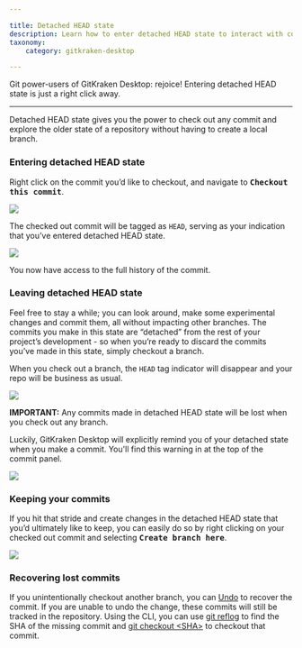 ```yaml
---

title: Detached HEAD state
description: Learn how to enter detached HEAD state to interact with commits without impact to other branches
taxonomy:
    category: gitkraken-desktop

---
```


Git power-users of GitKraken Desktop: rejoice! Entering detached HEAD state is just a right click away.

***
Detached HEAD state gives you the power to check out any commit and explore the older state of a repository without having to create a local branch. 

### Entering detached HEAD state

Right click on the commit you’d like to checkout, and navigate to <kbd><strong>Checkout this commit</strong></kbd>. 

<img src='/wp-content/uploads/checkout.png' srcset='/wp-content/uploads/checkout@2x.png 2x' class='img-bordered img-responsive center'>

The checked out commit will be tagged as `HEAD`, serving as your indication that you’ve entered detached HEAD state. 

<img src='/wp-content/uploads/head-tag.png' srcset='/wp-content/uploads/head-tag@2x.png 2x' class='img-bordered img-responsive center'>

You now have access to the full history of the commit. 

### Leaving detached HEAD state 

Feel free to stay a while; you can look around, make some experimental changes and commit them, all without impacting other branches. The commits you make in this state are “detached” from the rest of your project’s development - so when you’re ready to discard the commits you’ve made in this state, simply checkout a branch. 

When you check out a branch, the `HEAD` tag indicator will disappear and your repo will be business as usual. 

<img src='/wp-content/uploads/discard-commits.gif' class='img-bordered img-responsive center'>
 
<div class='callout callout--danger'>
    <p><strong>IMPORTANT:</strong> Any commits made in detached HEAD state will be lost when you check out any branch. 
</p>
</div>

Luckily, GitKraken Desktop will explicitly remind you of your detached state when you make a commit. You'll find this warning in at the top of the commit panel.

<img src='/wp-content/uploads/detached-warning.png' srcset='/wp-content/uploads/detached-warning@2x.png 2x' class='img-bordered img-responsive center'>

### Keeping your commits 

If you hit that stride and create changes in the detached HEAD state that you’d ultimately like to keep, you can easily do so by right clicking on your checked out commit and selecting <kbd><strong>Create branch here</strong></kbd>.

<img src='/wp-content/uploads/create-branch.png' srcset='/wp-content/uploads/create-branch@2x.png 2x' class='img-bordered img-responsive center'>

### Recovering lost commits

If you unintentionally checkout another branch, you can [Undo](https://support.gitkraken.com/working-with-commits/undo-and-redo/) to recover the commit. If you are unable to undo the change, these commits will still be tracked in the repository. Using the CLI, you can use [git reflog](https://git-scm.com/docs/git-reflog) to find the SHA of the missing commit and [git checkout <SHA\>](https://git-scm.com/docs/git-checkout) to checkout that commit.